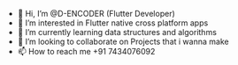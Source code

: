 - 👋 Hi, I’m @D-ENCODER (Flutter Developer)
- 👀 I’m interested in Flutter native cross platform apps
- 🌱 I’m currently learning data structures and algorithms
- 💞️ I’m looking to collaborate on Projects that i wanna make
- 📫 How to reach me +91 7434076092

<!---
D-ENCODER/D-ENCODER is a ✨ special ✨ repository because its `README.md` (this file) appears on your GitHub profile.
You can click the Preview link to take a look at your changes.
--->
